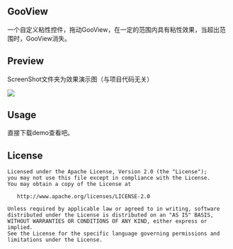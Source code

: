 ## GooView
一个自定义粘性控件，拖动GooView，在一定的范围内具有粘性效果，当超出范围时，GooView消失。

## Preview

ScreenShot文件夹为效果演示图（与项目代码无关）

![](https://raw.githubusercontent.com/smartbetter/AndroidGooView/master/ScreenShot/screenshot.gif)

## Usage
直接下载demo查看吧。

## License

    Licensed under the Apache License, Version 2.0 (the "License");
    you may not use this file except in compliance with the License.
    You may obtain a copy of the License at

       http://www.apache.org/licenses/LICENSE-2.0

    Unless required by applicable law or agreed to in writing, software
    distributed under the License is distributed on an "AS IS" BASIS,
    WITHOUT WARRANTIES OR CONDITIONS OF ANY KIND, either express or implied.
    See the License for the specific language governing permissions and
    limitations under the License.
